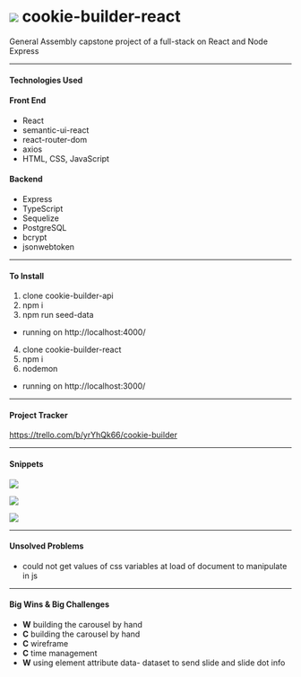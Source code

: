 # ![](http://cookie-builder.codetojoy.tech/i/chocChip60.png) cookie-builder-react
General Assembly capstone project of a full-stack on React and Node Express 

---

#### Technologies Used
#### Front End
- React
- semantic-ui-react
- react-router-dom
- axios
- HTML, CSS, JavaScript

#### Backend
- Express
- TypeScript
- Sequelize
- PostgreSQL
- bcrypt
- jsonwebtoken

---

#### To Install
1. clone cookie-builder-api
2. npm i
3. npm run seed-data
- running on http://localhost:4000/
4. clone cookie-builder-react
5. npm i
6. nodemon
- running on http://localhost:3000/

---

#### Project Tracker
https://trello.com/b/yrYhQk66/cookie-builder

---

#### Snippets
![](readme-assets/Homepage.png)

![](readme-assets/fadeToggle.png)

![](readme-assets/nextArrow.png)

---

#### Unsolved Problems

- could not get values of css variables at load of document to manipulate in js

---

#### Big Wins & Big Challenges

- **W** building the carousel by hand
- **C** building the carousel by hand
- **C** wireframe
- **C** time management
- **W** using element attribute data- dataset to send slide and slide dot info 

